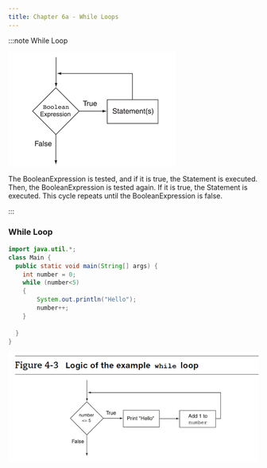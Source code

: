 ```yaml
---
title: Chapter 6a - While Loops
---
```


:::note While Loop

![](../../static/img/2022-06-07-22-46-00.png)

The BooleanExpression is tested, and if it is true, the Statement is executed. Then, the BooleanExpression is tested again. If it is true, the Statement is executed. This cycle repeats until the BooleanExpression is false.

:::

### While Loop


```java
import java.util.*;
class Main {
  public static void main(String[] args) {
    int number = 0;
    while (number<5)
    {
        System.out.println("Hello");
        number++;
    }
    
  }
}
```

![](../../static/img/2022-06-07-22-54-23.png)






